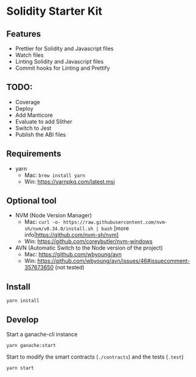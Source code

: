# Solidity Starter Kit

## Features

- Prettier for Solidity and Javascript files
- Watch files
- Linting Solidity and Javascript files
- Commit hooks for Linting and Prettify

## TODO:

- Coverage
- Deploy
- Add Manticore
- Evaluate to add Slither
- Switch to Jest
- Publish the ABI files

## Requirements

- yarn
  - Mac: `brew install yarn`
  - Win: https://yarnpkg.com/latest.msi

## Optional tool

- NVM (Node Version Manager)
  - Mac: `curl -o- https://raw.githubusercontent.com/nvm-sh/nvm/v0.34.0/install.sh | bash` [more info|https://github.com/nvm-sh/nvm]
  - Win: https://github.com/coreybutler/nvm-windows
- AVN (Automatic Switch to the Node version of the project)
  - Mac: https://github.com/wbyoung/avn
  - Win: https://github.com/wbyoung/avn/issues/46#issuecomment-357673650 (not tested)

## Install

    yarn install

## Develop

Start a ganache-cli instance

    yarn ganache:start

Start to modify the smart contracts (`./contracts`) and the tests (`.test`)

    yarn start
